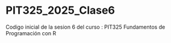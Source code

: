 # PIT325_2025_Clase6
Codigo inicial de la sesion 6 del curso : PIT325 Fundamentos de Programación con R
